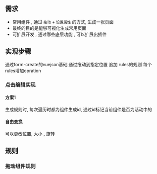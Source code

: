 ## 需求

- 常用组件 ,  通过 `拖动` + `设置属性` 的方式, 生成一张页面 
- 最终的目的是能够可视化生成常用页面 
- 可扩展开发 , 通过哪些底层功能 , 可以扩展出插件 


## 实现步骤

通过form-create的vuejson基础
通过拖动到指定位置 追加 rules的规则
每个rules增加opration 


### 点击编辑实现

#### 方案1

生成规则时, 每次遍历时都为组件生成id, 通过id标记当前组件是否为活动中的


#### 自由变换
可以更改位置, 大小 , 旋转


## 规则


### 拖动组件规则

### 